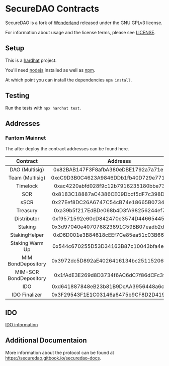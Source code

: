 # SecureDAO Contracts

SecureDAO is a fork of [Wonderland](Wonderland-Money/contracts) released under the GNU GPLv3 license.

For information about usage and the license terms, please see [LICENSE](./LICENSE).

## Setup

This is a [hardhat](https://hardhat.org) project.

You'll need [nodejs](https://nodejs.org) installed as well as [npm](https://npmjs.com).

At which point you can install the dependencies `npm install`.

## Testing

Run the tests with `npx hardhat test`.

## Addresses

### Fantom Mainnet

The after deploy the contract addresses can be found here.

|Contract       | Addresss                                                                                                            | Notes   |
|:-------------:|:-------------------------------------------------------------------------------------------------------------------:|-------|
|DAO (Multisig)         | 0x82BAB147F3F8afbA380eDBE1792a7a71e2c9cb88 | [ftmscan](https://ftmscan.com/address/0x82BAB147F3F8afbA380eDBE1792a7a71e2c9cb88)|
|Team (Multisig)        | 0xcC9D3B0C4623A9846DDb1fb40D729e771A22a157 |[ftmscan](https://ftmscan.com/address/0xcC9D3B0C4623A9846DDb1fb40D729e771A22a157)|
|Timelock               | 0xac4220abfd028f9c12b7916235180bbe73619b00 |[ftmscan](https://ftmscan.com/address/0xac4220abfd028f9c12b7916235180bbe73619b00)|
|SCR                    | 0x8183C18887aC4386CE09Dbdf5dF7c398DAcB2B5a |[ftmscan](https://ftmscan.com/address/0x8183C18887aC4386CE09Dbdf5dF7c398DAcB2B5a)|
|sSCR                   | 0x27Eef8DC26A6747C54cB74e18665B0734d533a17 |[ftmscan](https://ftmscan.com/address/0x27Eef8DC26A6747C54cB74e18665B0734d533a17)|
|Treasury               | 0xa39b5f217EdBDe068b4D3fA98256244ef74774a1 |[ftmscan](https://ftmscan.com/address/0xa39b5f217EdBDe068b4D3fA98256244ef74774a1)|
|Distributor            | 0xf9571592e60eD842470e3574D44665445156C77f |[ftmscan](https://ftmscan.com/address/0xf9571592e60eD842470e3574D44665445156C77f)|
|Staking                | 0x3d97040e407078823891C59BB07eadb2dDF3AE32 |[ftmscan](https://ftmscan.com/address/0x3d97040e407078823891C59BB07eadb2dDF3AE32)|
|StakingHelper          | 0xD6D001e3B84618cEEf7Ce85ea51c03B66c2caEB7 |[ftmscan](https://ftmscan.com/address/0xD6D001e3B84618cEEf7Ce85ea51c03B66c2caEB7)|
|Staking Warm Up        | 0x544c670255D53D34163B87c10043bfa4e4d84F34 |[ftmscan](https://ftmscan.com/address/0x544c670255D53D34163B87c10043bfa4e4d84F34)|
|MIM BondDepository     | 0x3972dc5D892aE4026416134bc251152067DB0665 |[ftmscan](https://ftmscan.com/address/0x3972dc5D892aE4026416134bc251152067DB0665)|
|MIM-SCR BondDepository | 0x1fAdE3E269d8D3734f6AC6dC7f86dCFc3f1F73A5 |[ftmscan](https://ftmscan.com/address/0x1fAdE3E269d8D3734f6AC6dC7f86dCFc3f1F73A5)|
|IDO                    | 0xd641887848eB23b81B9DcAA3956448a6c717e842 |[ftmscan](https://ftmscan.com/address/0xd641887848eB23b81B9DcAA3956448a6c717e842)|
|IDO Finalizer          | 0x3F29543F1E1C03146a6475b9CF8D2D419E7edd89 |[ftmscan](https://ftmscan.com/address/0x3F29543F1E1C03146a6475b9CF8D2D419E7edd89)|



## IDO

[IDO information](./docs/ido.md)

## Additional Documentaion

More information about the protocol can be found at https://securedao.gitbook.io/securedao-docs.
